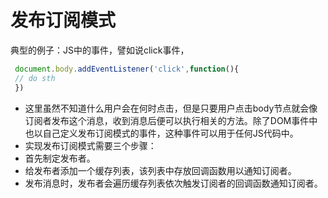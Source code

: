 # 发布订阅模式

典型的例子：JS中的事件，譬如说click事件，

```js
 document.body.addEventListener('click',function(){
 // do sth
 })
 ```
- 这里虽然不知道什么用户会在何时点击，但是只要用户点击body节点就会像订阅者发布这个消息，收到消息后便可以执行相关的方法。除了DOM事件中也以自己定义发布订阅模式的事件，这种事件可以用于任何JS代码中。
- 实现发布订阅模式需要三个步骤：
- 首先制定发布者。
- 给发布者添加一个缓存列表，该列表中存放回调函数用以通知订阅者。
- 发布消息时，发布者会遍历缓存列表依次触发订阅者的回调函数通知订阅者。